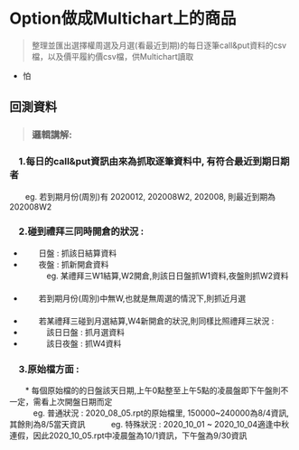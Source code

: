 # Option做成Multichart上的商品
>整理並匯出選擇權周選及月選(看最近到期)的每日逐筆call&amp;put資料的csv檔，以及價平履約價csv檔，供Multichart讀取  

* 怕
## 回測資料  
>### 邏輯講解:

### 　1.每日的call&put資訊由來為抓取逐筆資料中, 有符合最近到期日期者  
　　eg. 若到期月份(周別)有 2020012, 202008W2, 202008, 則最近到期為202008W2  


### 　2.碰到禮拜三同時開倉的狀況 :   
* 　　日盤 : 抓該日結算資料  
* 　　夜盤 : 抓新開倉資料  
　　　eg. 某禮拜三W1結算,W2開倉,則該日日盤抓W1資料,夜盤則抓W2資料  
　　
* 　　若到期月份(周別)中無W,也就是無周選的情況下,則抓近月選  
　　
* 　　若某禮拜三碰到月選結算,W4新開倉的狀況,則同樣比照禮拜三狀況 :  
* 　　　該日日盤 : 抓月選資料  
* 　　　該日夜盤 : 抓W4資料  


### 　3.原始檔方面 :  
　　* 每個原始檔的的日盤該天日期,上午0點整至上午5點的凌晨盤即下午盤則不一定，需看上次開盤日期而定  
　　　eg. 普通狀況 : 2020_08_05.rpt的原始檔里, 150000~240000為8/4資訊,其餘則為8/5當天資訊
　　　eg. 特殊狀況 : 2020_10_01 ~ 2020_10_04適逢中秋連假，因此2020_10_05.rpt中凌晨盤為10/1資訊，下午盤為9/30資訊

